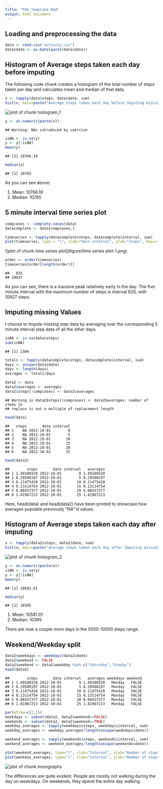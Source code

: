 ```yaml
---
title: "PA1_template.Rmd"
output: html_document
---
```


## Loading and preprocessing the data


```r
data <- read.csv("activity.csv")
data$date <- as.Date(paste(data$date))
```

## Histogram of Average steps taken each day before imputing

The following code chunk creates a histogram of the total number of steps taken per day
and calculates mean and median of that data.


```r
x <- tapply(data$steps, data$date, sum)
hist(x, main=paste("Average steps taken each day before Imputing missing data"), xlab="Steps",ylab="#Days")
```

![plot of chunk histogram_1](figure/histogram_1-1.png) 

```r
y <- as.numeric(paste(x))
```

```
## Warning: NAs introduced by coercion
```

```r
isNA <- is.na(y)
y <- y[!isNA]
mean(y)
```

```
## [1] 10766.19
```

```r
median(y)
```

```
## [1] 10765
```

As you can see above:

1. Mean: 10766.19
2. Median: 10765

## 5 minute interval time series plot


```r
compcases <- complete.cases(data)
datacomplete <- data[compcases,]

timeseries <- tapply(datacomplete$steps, datacomplete$interval, sum)
plot(timeseries, type = "l", xlab="5min interval", ylab="steps", main="Time Series plot of steps versus time interval")
```

![plot of chunk time series plot](figure/time series plot-1.png) 

```r
order <- order(timeseries)
timeseries[order[length(order)]]
```

```
##   835 
## 10927
```

As you can see, there is a massive peak relatively early in the day.
The five minute interval with the maximum number of steps is interval 835, with 10927 steps.

## Imputing missing Values

I choose to Impute missing step data by averaging over the corresponding 5 minute interval step data of all
the other days.


```r
isNA <- is.na(data$steps)
sum(isNA)
```

```
## [1] 2304
```

```r
totals <- tapply(datacomplete$steps, datacomplete$interval, sum)
days <- unique(data$date)
days <- length(days)
averages <- totals/days

data2 <- data
data2$averages <- averages
data2$steps[!compcases] <- data2$averages
```

```
## Warning in data2$steps[!compcases] <- data2$averages: number of items to
## replace is not a multiple of replacement length
```

```r
head(data)
```

```
##   steps       date interval
## 1    NA 2012-10-01        0
## 2    NA 2012-10-01        5
## 3    NA 2012-10-01       10
## 4    NA 2012-10-01       15
## 5    NA 2012-10-01       20
## 6    NA 2012-10-01       25
```

```r
head(data2)
```

```
##        steps       date interval   averages
## 1 1.49180328 2012-10-01        0 1.49180328
## 2 0.29508197 2012-10-01        5 0.29508197
## 3 0.11475410 2012-10-01       10 0.11475410
## 4 0.13114754 2012-10-01       15 0.13114754
## 5 0.06557377 2012-10-01       20 0.06557377
## 6 1.81967213 2012-10-01       25 1.81967213
```

Here, head(data) and head(data2) have been printed to showcase how averages populate previously "NA"'d values.

## Histogram of Average steps taken each day after imputing


```r
x <- tapply(data2$steps, data2$date, sum)
hist(x, main=paste("Average steps taken each day after Imputing missing data"), xlab="Steps",ylab="#Days")
```

![plot of chunk histogram_2](figure/histogram_2-1.png) 

```r
y <- as.numeric(paste(x))
isNA <- is.na(y)
y <- y[!isNA]
mean(y)
```

```
## [1] 10581.01
```

```r
median(y)
```

```
## [1] 10395
```

1. Mean: 10581.01
2. Median: 10395

There are now a couple more days in the 5000-10000 steps range.

## Weekend/Weekday split


```r
data2$weekdays <- weekdays(data2$date)
data2$weekend <- FALSE
data2$weekend <- data2$weekday %in% c("Saturday","Sunday")
head(data2)
```

```
##        steps       date interval   averages weekdays weekend
## 1 1.49180328 2012-10-01        0 1.49180328   Monday   FALSE
## 2 0.29508197 2012-10-01        5 0.29508197   Monday   FALSE
## 3 0.11475410 2012-10-01       10 0.11475410   Monday   FALSE
## 4 0.13114754 2012-10-01       15 0.13114754   Monday   FALSE
## 5 0.06557377 2012-10-01       20 0.06557377   Monday   FALSE
## 6 1.81967213 2012-10-01       25 1.81967213   Monday   FALSE
```


```r
par(mfrow=c(2,1))
weekdays <- subset(data2, data2$weekend==FALSE)
weekends <- subset(data2, data2$weekend==TRUE)
weekday_averages <- tapply(weekdays$steps, weekdays$interval, sum)
weekday_averages <- weekday_averages/length(unique(weekdays$date))

weekend_averages <- tapply(weekends$steps, weekends$interval, sum)
weekend_averages <- weekend_averages/length(unique(weekends$date))

plot(weekend_averages, type="l", xlab="Interval", ylab="Number of steps", main="weekend")
plot(weekday_averages, type="l", xlab="Interval", ylab="Number of steps", main="weekday")
```

![plot of chunk moregraphs](figure/moregraphs-1.png) 

The differences are quite evident. People are mostly not walking during the day on weekdays. On weekends, they spend the entire day walking.
